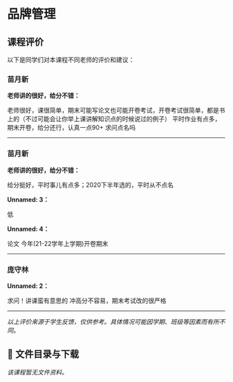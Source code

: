 # 品牌管理

## 课程评价

以下是同学们对本课程不同老师的评价和建议：

### 苗月新

**老师讲的很好，给分不错：**

老师很好，课很简单，期末可能写论文也可能开卷考试，开卷考试很简单，都是书上的（不过可能会让你举上课讲解知识点的时候说过的例子）   平时作业有点多，期末开卷，给分还行，认真一点90+  求问点名吗

---

### 苗月新

**老师讲的很好，给分不错：**

给分挺好，平时事儿有点多；2020下半年选的，平时从不点名

**Unnamed: 3：**

低

**Unnamed: 4：**

论文  今年(21-22学年上学期)开卷期末

---

### 庞守林

**Unnamed: 2：**

求问！讲课蛮有意思的  冲高分不容易，期末考试改的很严格

---

*以上评价来源于学生反馈，仅供参考。具体情况可能因学期、班级等因素而有所不同。*
## 📄 文件目录与下载

_该课程暂无文件资料。_
